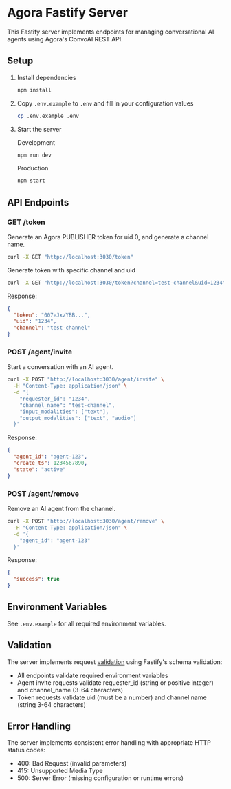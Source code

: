 # Agora Fastify Server

This Fastify server implements endpoints for managing conversational AI agents using Agora's ConvoAI REST API.

## Setup

1. Install dependencies

   ```bash
   npm install
   ```

2. Copy `.env.example` to `.env` and fill in your configuration values

   ```bash
   cp .env.example .env
   ```

3. Start the server

   Development

   ```bash
   npm run dev
   ```

   Production

   ```bash
   npm start
   ```

## API Endpoints

### GET /token

Generate an Agora PUBLISHER token for uid 0, and generate a channel name.

```bash
curl -X GET "http://localhost:3030/token"
```

Generate token with specific channel and uid

```bash
curl -X GET "http://localhost:3030/token?channel=test-channel&uid=1234"
```

Response:

```json
{
  "token": "007eJxzYBB...",
  "uid": "1234",
  "channel": "test-channel"
}
```

### POST /agent/invite

Start a conversation with an AI agent.

```bash
curl -X POST "http://localhost:3030/agent/invite" \
  -H "Content-Type: application/json" \
  -d '{
    "requester_id": "1234",
    "channel_name": "test-channel",
    "input_modalities": ["text"],
    "output_modalities": ["text", "audio"]
  }'
```

Response:

```json
{
  "agent_id": "agent-123",
  "create_ts": 1234567890,
  "state": "active"
}
```

### POST /agent/remove

Remove an AI agent from the channel.

```bash
curl -X POST "http://localhost:3030/agent/remove" \
  -H "Content-Type: application/json" \
  -d '{
    "agent_id": "agent-123"
  }'
```

Response:

```json
{
  "success": true
}
```

## Environment Variables

See `.env.example` for all required environment variables.

## Validation

The server implements request [validation](src/utils/validation.ts) using Fastify's schema validation:

- All endpoints validate required environment variables
- Agent invite requests validate requester_id (string or positive integer) and channel_name (3-64 characters)
- Token requests validate uid (must be a number) and channel name (string 3-64 characters)

## Error Handling

The server implements consistent error handling with appropriate HTTP status codes:

- 400: Bad Request (invalid parameters)
- 415: Unsupported Media Type
- 500: Server Error (missing configuration or runtime errors)
